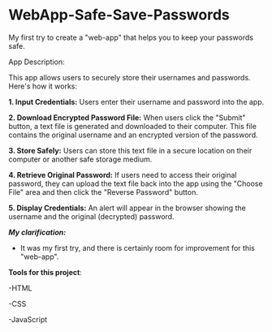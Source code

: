 # WebApp-Safe-Save-Passwords
My first try to create a "web-app" that helps you to keep your passwords safe.

App Description:

This app allows users to securely store their usernames and passwords. Here's how it works:

**1. Input Credentials:** Users enter their username and password into the app.

**2. Download Encrypted Password File:** When users click the "Submit" button, a text file is generated and downloaded to their computer. This file contains the original username and an encrypted version of the password.

**3. Store Safely:** Users can store this text file in a secure location on their computer or another safe storage medium.

**4. Retrieve Original Password:** If users need to access their original password, they can upload the text file back into the app using the "Choose File" area and then click the "Reverse Password" button.

**5. Display Credentials:** An alert will appear in the browser showing the username and the original (decrypted) password.


***My clarification:***
- It was my first try, and there is certainly room for improvement for this "web-app".

 **Tools for this project**:
 
 -HTML
 
 -CSS
 
 -JavaScript







